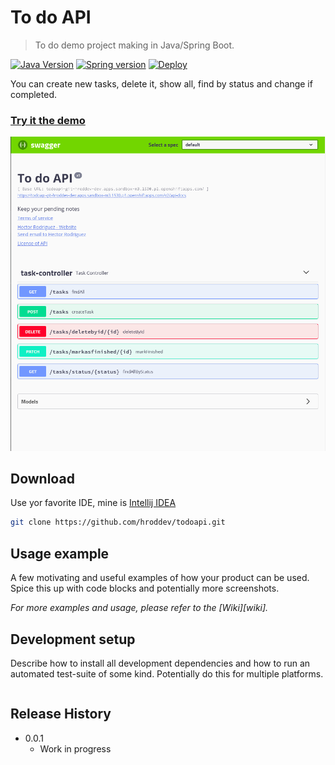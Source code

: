 # To do API
> To do demo project making in Java/Spring Boot.

[![Java Version][java-image]][java-url]
[![Spring version][spring-image]][spring-url]
[![Deploy][sandbox-image]][sandbox-url]


You can create new tasks, delete it, show all, find by status and change if completed.

### [Try it the demo](https://todoapi-git-hroddev-dev.apps.sandbox-m3.1530.p1.openshiftapps.com/swagger-ui.html#/)
![](./src/main/resources/static/img/capture-1.png)

## Download

Use yor favorite IDE, mine is [Intellij IDEA](https://www.jetbrains.com/idea/download/)


```sh
git clone https://github.com/hroddev/todoapi.git
```

## Usage example

A few motivating and useful examples of how your product can be used. Spice this up with code blocks and potentially more screenshots.

_For more examples and usage, please refer to the [Wiki][wiki]._

## Development setup

Describe how to install all development dependencies and how to run an automated test-suite of some kind. Potentially do this for multiple platforms.

```sh

```

## Release History

* 0.0.1
    * Work in progress


<!-- Markdown link & img dfn's -->
[java-image]: https://img.shields.io/badge/Java-version%2017-orange
[java-url]: https://openjdk.org/projects/jdk/17/
[spring-image]: https://img.shields.io/badge/Spring-version%202.54-brightgreen
[spring-url]: https://spring.io/
[sandbox-image]: https://img.shields.io/badge/RedHat%20OpenShift-Sandbox-red
[sandbox-url]: https://developers.redhat.com/developer-sandbox
